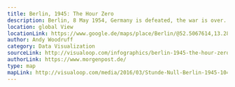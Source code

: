 ```yaml
---
title: Berlin, 1945: The Hour Zero
description: Berlin, 8 May 1954, Germany is defeated, the war is over. This map visualizes the extend of destruction on this day giving additional information to interesting facts and numbers of this topic. This map is in German. 
location: global View
locationLink: https://www.google.de/maps/place/Berlin/@52.5067614,13.2846509,11z
author: Andy Woodruff
category: Data Visualization
sourceLink: http://visualoop.com/infographics/berlin-1945-the-hour-zero
authorLink: https://www.morgenpost.de/
type: map
mapLink: http://visualoop.com/media/2016/03/Stunde-Null-Berlin-1945-1040x676.jpg
---
```

